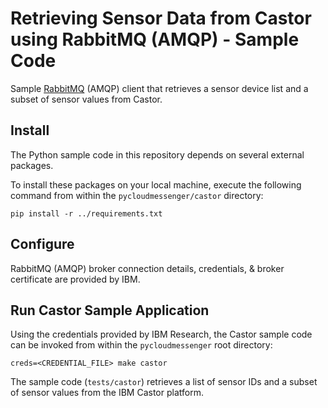 # Retrieving Sensor Data from Castor using RabbitMQ (AMQP) - Sample Code

Sample [RabbitMQ](https://www.rabbitmq.com/) (AMQP) client that retrieves a sensor device list and a subset of sensor values from Castor.

## Install
The Python sample code in this repository depends on several external packages.

To install these packages on your local machine, execute the following command from within the `pycloudmessenger/castor` directory:

```
pip install -r ../requirements.txt
```

## Configure

RabbitMQ (AMQP) broker connection details, credentials, & broker certificate are provided by IBM.

## Run Castor Sample Application

Using the credentials provided by IBM Research, the Castor sample code can be invoked from within the `pycloudmessenger` root directory:

```
creds=<CREDENTIAL_FILE> make castor
```

The sample code (`tests/castor`) retrieves a list of sensor IDs and a subset of sensor values from the IBM Castor platform.


